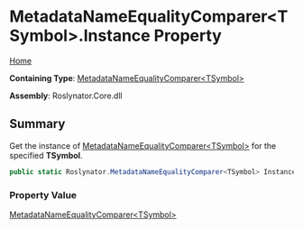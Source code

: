 # MetadataNameEqualityComparer\<TSymbol>\.Instance Property

[Home](../../../README.md)

**Containing Type**: [MetadataNameEqualityComparer\<TSymbol>](../README.md)

**Assembly**: Roslynator\.Core\.dll

## Summary

Get the instance of [MetadataNameEqualityComparer\<TSymbol>](../README.md) for the specified **TSymbol**\.

```csharp
public static Roslynator.MetadataNameEqualityComparer<TSymbol> Instance { get; }
```

### Property Value

[MetadataNameEqualityComparer\<TSymbol>](../README.md)

